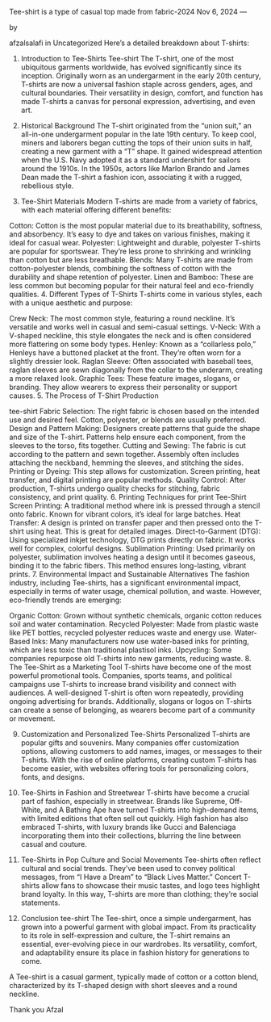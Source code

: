 Tee-shirt is a type of casual top made from fabric-2024
Nov 6, 2024
—

by

afzalsalafi
in Uncategorized
Here’s a detailed breakdown about T-shirts:

1. Introduction to Tee-Shirts
Tee-shirt
The T-shirt, one of the most ubiquitous garments worldwide, has evolved significantly since its inception. Originally worn as an undergarment in the early 20th century, T-shirts are now a universal fashion staple across genders, ages, and cultural boundaries. Their versatility in design, comfort, and function has made T-shirts a canvas for personal expression, advertising, and even art.

2. Historical Background
The T-shirt originated from the “union suit,” an all-in-one undergarment popular in the late 19th century. To keep cool, miners and laborers began cutting the tops of their union suits in half, creating a new garment with a “T” shape. It gained widespread attention when the U.S. Navy adopted it as a standard undershirt for sailors around the 1910s. In the 1950s, actors like Marlon Brando and James Dean made the T-shirt a fashion icon, associating it with a rugged, rebellious style.

3. Tee-Shirt Materials
Modern T-shirts are made from a variety of fabrics, with each material offering different benefits:

Cotton: Cotton is the most popular material due to its breathability, softness, and absorbency. It’s easy to dye and takes on various finishes, making it ideal for casual wear.
Polyester: Lightweight and durable, polyester T-shirts are popular for sportswear. They’re less prone to shrinking and wrinkling than cotton but are less breathable.
Blends: Many T-shirts are made from cotton-polyester blends, combining the softness of cotton with the durability and shape retention of polyester.
Linen and Bamboo: These are less common but becoming popular for their natural feel and eco-friendly qualities.
4. Different Types of T-Shirts
T-shirts come in various styles, each with a unique aesthetic and purpose:

Crew Neck: The most common style, featuring a round neckline. It’s versatile and works well in casual and semi-casual settings.
V-Neck: With a V-shaped neckline, this style elongates the neck and is often considered more flattering on some body types.
Henley: Known as a “collarless polo,” Henleys have a buttoned placket at the front. They’re often worn for a slightly dressier look.
Raglan Sleeve: Often associated with baseball tees, raglan sleeves are sewn diagonally from the collar to the underarm, creating a more relaxed look.
Graphic Tees: These feature images, slogans, or branding. They allow wearers to express their personality or support causes.
5. The Process of T-Shirt Production

tee-shirt
Fabric Selection: The right fabric is chosen based on the intended use and desired feel. Cotton, polyester, or blends are usually preferred.
Design and Pattern Making: Designers create patterns that guide the shape and size of the T-shirt. Patterns help ensure each component, from the sleeves to the torso, fits together.
Cutting and Sewing: The fabric is cut according to the pattern and sewn together. Assembly often includes attaching the neckband, hemming the sleeves, and stitching the sides.
Printing or Dyeing: This step allows for customization. Screen printing, heat transfer, and digital printing are popular methods.
Quality Control: After production, T-shirts undergo quality checks for stitching, fabric consistency, and print quality.
6. Printing Techniques for print Tee-Shirt
Screen Printing: A traditional method where ink is pressed through a stencil onto fabric. Known for vibrant colors, it’s ideal for large batches.
Heat Transfer: A design is printed on transfer paper and then pressed onto the T-shirt using heat. This is great for detailed images.
Direct-to-Garment (DTG): Using specialized inkjet technology, DTG prints directly on fabric. It works well for complex, colorful designs.
Sublimation Printing: Used primarily on polyester, sublimation involves heating a design until it becomes gaseous, binding it to the fabric fibers. This method ensures long-lasting, vibrant prints.
7. Environmental Impact and Sustainable Alternatives
The fashion industry, including Tee-shirts, has a significant environmental impact, especially in terms of water usage, chemical pollution, and waste. However, eco-friendly trends are emerging:

Organic Cotton: Grown without synthetic chemicals, organic cotton reduces soil and water contamination.
Recycled Polyester: Made from plastic waste like PET bottles, recycled polyester reduces waste and energy use.
Water-Based Inks: Many manufacturers now use water-based inks for printing, which are less toxic than traditional plastisol inks.
Upcycling: Some companies repurpose old T-shirts into new garments, reducing waste.
8. The Tee-Shirt as a Marketing Tool
T-shirts have become one of the most powerful promotional tools. Companies, sports teams, and political campaigns use T-shirts to increase brand visibility and connect with audiences. A well-designed T-shirt is often worn repeatedly, providing ongoing advertising for brands. Additionally, slogans or logos on T-shirts can create a sense of belonging, as wearers become part of a community or movement.

9. Customization and Personalized Tee-Shirts
Personalized T-shirts are popular gifts and souvenirs. Many companies offer customization options, allowing customers to add names, images, or messages to their T-shirts. With the rise of online platforms, creating custom T-shirts has become easier, with websites offering tools for personalizing colors, fonts, and designs.

10. Tee-Shirts in Fashion and Streetwear
T-shirts have become a crucial part of fashion, especially in streetwear. Brands like Supreme, Off-White, and A Bathing Ape have turned T-shirts into high-demand items, with limited editions that often sell out quickly. High fashion has also embraced T-shirts, with luxury brands like Gucci and Balenciaga incorporating them into their collections, blurring the line between casual and couture.

11. Tee-Shirts in Pop Culture and Social Movements
Tee-shirts often reflect cultural and social trends. They’ve been used to convey political messages, from “I Have a Dream” to “Black Lives Matter.” Concert T-shirts allow fans to showcase their music tastes, and logo tees highlight brand loyalty. In this way, T-shirts are more than clothing; they’re social statements.

12. Conclusion
tee-shirt
The Tee-shirt, once a simple undergarment, has grown into a powerful garment with global impact. From its practicality to its role in self-expression and culture, the T-shirt remains an essential, ever-evolving piece in our wardrobes. Its versatility, comfort, and adaptability ensure its place in fashion history for generations to come.

A Tee-shirt is a casual garment, typically made of cotton or a cotton blend, characterized by its T-shaped design with short sleeves and a round neckline.

Thank you Afzal
